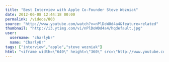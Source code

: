 ```yaml
---
title: "Best Interview with Apple Co-Founder Steve Wozniak"
date: 2012-06-08 12:44:18 00:00
permalink: /videos/803
source: "http://www.youtube.com/watch?v=nPlDoW0d4a4&feature=related"
thumbnail: "http://i3.ytimg.com/vi/nPlDoW0d4a4/hqdefault.jpg"
user:
  username: "charlybr"
  name: "CharlyBr"
tags: ["interview","apple","steve wozniak"]
html: "<iframe width=\"640\" height=\"360\" src=\"http://www.youtube.com/embed/nPlDoW0d4a4?wmode=transparent&fs=1&feature=oembed\" frameborder=\"0\" allowfullscreen></iframe>"
---
```



